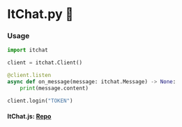 # ItChat.py 🐍
### Usage
```py
import itchat

client = itchat.Client()

@client.listen
async def on_message(message: itchat.Message) -> None:
    print(message.content)

client.login("TOKEN")
```


#### ItChat.js: [Repo](https://github.com/itchatapp/itchat.js)